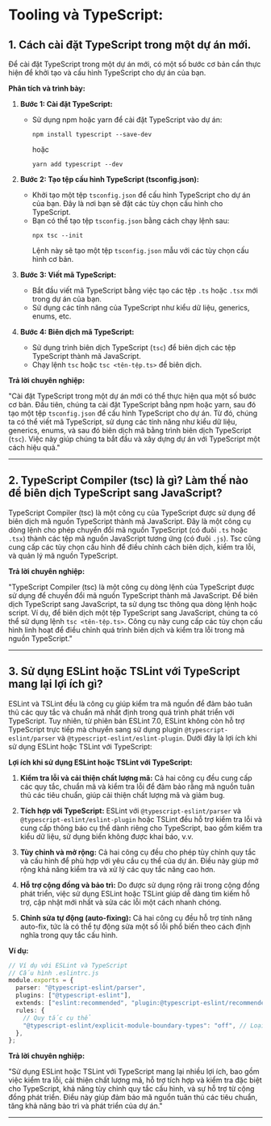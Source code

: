 # Tooling và TypeScript:

## 1. Cách cài đặt TypeScript trong một dự án mới.

Để cài đặt TypeScript trong một dự án mới, có một số bước cơ bản cần thực hiện để khởi tạo và cấu hình TypeScript cho dự án của bạn.

**Phân tích và trình bày:**

1. **Bước 1: Cài đặt TypeScript:**

   - Sử dụng npm hoặc yarn để cài đặt TypeScript vào dự án:
     ```
     npm install typescript --save-dev
     ```
     hoặc
     ```
     yarn add typescript --dev
     ```

2. **Bước 2: Tạo tệp cấu hình TypeScript (tsconfig.json):**

   - Khởi tạo một tệp `tsconfig.json` để cấu hình TypeScript cho dự án của bạn. Đây là nơi bạn sẽ đặt các tùy chọn cấu hình cho TypeScript.
   - Bạn có thể tạo tệp `tsconfig.json` bằng cách chạy lệnh sau:
     ```
     npx tsc --init
     ```
     Lệnh này sẽ tạo một tệp `tsconfig.json` mẫu với các tùy chọn cấu hình cơ bản.

3. **Bước 3: Viết mã TypeScript:**

   - Bắt đầu viết mã TypeScript bằng việc tạo các tệp `.ts` hoặc `.tsx` mới trong dự án của bạn.
   - Sử dụng các tính năng của TypeScript như kiểu dữ liệu, generics, enums, etc.

4. **Bước 4: Biên dịch mã TypeScript:**
   - Sử dụng trình biên dịch TypeScript (`tsc`) để biên dịch các tệp TypeScript thành mã JavaScript.
   - Chạy lệnh `tsc` hoặc `tsc <tên-tệp.ts>` để biên dịch.

**Trả lời chuyên nghiệp:**

"Cài đặt TypeScript trong một dự án mới có thể thực hiện qua một số bước cơ bản. Đầu tiên, chúng ta cài đặt TypeScript bằng npm hoặc yarn, sau đó tạo một tệp `tsconfig.json` để cấu hình TypeScript cho dự án. Từ đó, chúng ta có thể viết mã TypeScript, sử dụng các tính năng như kiểu dữ liệu, generics, enums, và sau đó biên dịch mã bằng trình biên dịch TypeScript (`tsc`). Việc này giúp chúng ta bắt đầu và xây dựng dự án với TypeScript một cách hiệu quả."

---

## 2. TypeScript Compiler (tsc) là gì? Làm thế nào để biên dịch TypeScript sang JavaScript?

TypeScript Compiler (tsc) là một công cụ của TypeScript được sử dụng để biên dịch mã nguồn TypeScript thành mã JavaScript. Đây là một công cụ dòng lệnh cho phép chuyển đổi mã nguồn TypeScript (có đuôi `.ts` hoặc `.tsx`) thành các tệp mã nguồn JavaScript tương ứng (có đuôi `.js`). Tsc cũng cung cấp các tùy chọn cấu hình để điều chỉnh cách biên dịch, kiểm tra lỗi, và quản lý mã nguồn TypeScript.

**Trả lời chuyên nghiệp:**

"TypeScript Compiler (tsc) là một công cụ dòng lệnh của TypeScript được sử dụng để chuyển đổi mã nguồn TypeScript thành mã JavaScript. Để biên dịch TypeScript sang JavaScript, ta sử dụng tsc thông qua dòng lệnh hoặc script. Ví dụ, để biên dịch một tệp TypeScript sang JavaScript, chúng ta có thể sử dụng lệnh `tsc <tên-tệp.ts>`. Công cụ này cung cấp các tùy chọn cấu hình linh hoạt để điều chỉnh quá trình biên dịch và kiểm tra lỗi trong mã nguồn TypeScript."

---

## 3. Sử dụng ESLint hoặc TSLint với TypeScript mang lại lợi ích gì?

ESLint và TSLint đều là công cụ giúp kiểm tra mã nguồn để đảm bảo tuân thủ các quy tắc và chuẩn mã nhất định trong quá trình phát triển với TypeScript. Tuy nhiên, từ phiên bản ESLint 7.0, ESLint không còn hỗ trợ TypeScript trực tiếp mà chuyển sang sử dụng plugin `@typescript-eslint/parser` và `@typescript-eslint/eslint-plugin`. Dưới đây là lợi ích khi sử dụng ESLint hoặc TSLint với TypeScript:

**Lợi ích khi sử dụng ESLint hoặc TSLint với TypeScript:**

1. **Kiểm tra lỗi và cải thiện chất lượng mã:** Cả hai công cụ đều cung cấp các quy tắc, chuẩn mã và kiểm tra lỗi để đảm bảo rằng mã nguồn tuân thủ các tiêu chuẩn, giúp cải thiện chất lượng mã và giảm bug.

2. **Tích hợp với TypeScript:** ESLint với `@typescript-eslint/parser` và `@typescript-eslint/eslint-plugin` hoặc TSLint đều hỗ trợ kiểm tra lỗi và cung cấp thông báo cụ thể dành riêng cho TypeScript, bao gồm kiểm tra kiểu dữ liệu, sử dụng biến không được khai báo, v.v.

3. **Tùy chỉnh và mở rộng:** Cả hai công cụ đều cho phép tùy chỉnh quy tắc và cấu hình để phù hợp với yêu cầu cụ thể của dự án. Điều này giúp mở rộng khả năng kiểm tra và xử lý các quy tắc nâng cao hơn.

4. **Hỗ trợ cộng đồng và bảo trì:** Do được sử dụng rộng rãi trong cộng đồng phát triển, việc sử dụng ESLint hoặc TSLint giúp dễ dàng tìm kiếm hỗ trợ, cập nhật mới nhất và sửa các lỗi một cách nhanh chóng.

5. **Chỉnh sửa tự động (auto-fixing):** Cả hai công cụ đều hỗ trợ tính năng auto-fix, tức là có thể tự động sửa một số lỗi phổ biến theo cách định nghĩa trong quy tắc cấu hình.

**Ví dụ:**

```typescript
// Ví dụ với ESLint và TypeScript
// Cấu hình .eslintrc.js
module.exports = {
  parser: "@typescript-eslint/parser",
  plugins: ["@typescript-eslint"],
  extends: ["eslint:recommended", "plugin:@typescript-eslint/recommended"],
  rules: {
    // Quy tắc cụ thể
    "@typescript-eslint/explicit-module-boundary-types": "off", // Loại bỏ cảnh báo khi không khai báo kiểu dữ liệu trả về của hàm
  },
};
```

**Trả lời chuyên nghiệp:**

"Sử dụng ESLint hoặc TSLint với TypeScript mang lại nhiều lợi ích, bao gồm việc kiểm tra lỗi, cải thiện chất lượng mã, hỗ trợ tích hợp và kiểm tra đặc biệt cho TypeScript, khả năng tùy chỉnh quy tắc cấu hình, và sự hỗ trợ từ cộng đồng phát triển. Điều này giúp đảm bảo mã nguồn tuân thủ các tiêu chuẩn, tăng khả năng bảo trì và phát triển của dự án."

---

